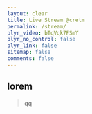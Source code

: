 ```yaml
---
layout: clear
title: Live Stream @cretm
permalink: /stream/
plyr_video: bTqVqk7FSmY
plyr_no_control: false
plyr_link: false
sitemap: false
comments: false
---
```


## lorem

> qq
